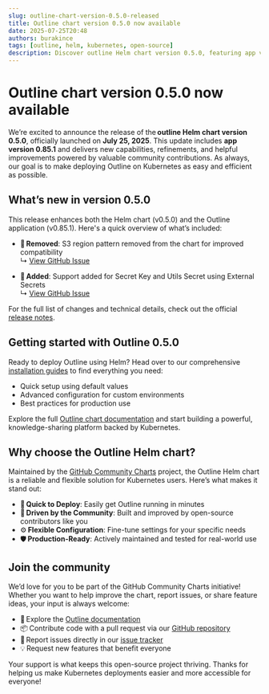 ```yaml
---
slug: outline-chart-version-0.5.0-released
title: Outline chart version 0.5.0 now available
date: 2025-07-25T20:48
authors: burakince
tags: [outline, helm, kubernetes, open-source]
description: Discover outline Helm chart version 0.5.0, featuring app version 0.85.1. Learn about new features, improvements, and how the open-source community contributed.
---
```


# Outline chart version 0.5.0 now available

We’re excited to announce the release of the **outline Helm chart version 0.5.0**, officially launched on **July 25, 2025**. This update includes **app version 0.85.1** and delivers new capabilities, refinements, and helpful improvements powered by valuable community contributions. As always, our goal is to make deploying Outline on Kubernetes as easy and efficient as possible.

## What’s new in version 0.5.0

This release enhances both the Helm chart (v0.5.0) and the Outline application (v0.85.1). Here's a quick overview of what’s included:

- 🧹 **Removed**: S3 region pattern removed from the chart for improved compatibility  
  ↳ [View GitHub Issue](https://github.com/community-charts/helm-charts/issues/179)

- 🔐 **Added**: Support added for Secret Key and Utils Secret using External Secrets  
  ↳ [View GitHub Issue](https://github.com/community-charts/helm-charts/issues/177)

For the full list of changes and technical details, check out the official [release notes](https://github.com/community-charts/helm-charts/releases/tag/outline-0.5.0).

<!-- truncate -->

## Getting started with Outline 0.5.0

Ready to deploy Outline using Helm? Head over to our comprehensive [installation guides](https://community-charts.github.io/docs/category/outline) to find everything you need:

- Quick setup using default values  
- Advanced configuration for custom environments  
- Best practices for production use

Explore the full [Outline chart documentation](https://community-charts.github.io/docs/category/outline) and start building a powerful, knowledge-sharing platform backed by Kubernetes.

## Why choose the Outline Helm chart?

Maintained by the [GitHub Community Charts](https://github.com/community-charts/helm-charts) project, the Outline Helm chart is a reliable and flexible solution for Kubernetes users. Here’s what makes it stand out:

- 🚀 **Quick to Deploy**: Easily get Outline running in minutes  
- 👥 **Driven by the Community**: Built and improved by open-source contributors like you  
- ⚙️ **Flexible Configuration**: Fine-tune settings for your specific needs  
- 🛡️ **Production-Ready**: Actively maintained and tested for real-world use

## Join the community

We’d love for you to be part of the GitHub Community Charts initiative! Whether you want to help improve the chart, report issues, or share feature ideas, your input is always welcome:

- 🔎 Explore the [Outline documentation](https://community-charts.github.io/docs/category/outline)
- 📦 Contribute code with a pull request via our [GitHub repository](https://github.com/community-charts/helm-charts)
- 🐛 Report issues directly in our [issue tracker](https://github.com/community-charts/helm-charts/issues)
- 💡 Request new features that benefit everyone

Your support is what keeps this open-source project thriving. Thanks for helping us make Kubernetes deployments easier and more accessible for everyone!
